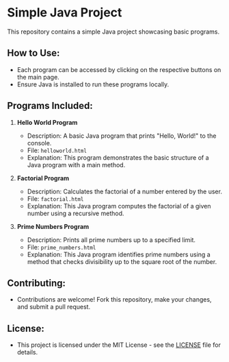 # Simple Java Project

This repository contains a simple Java project showcasing basic programs.

## How to Use:
- Each program can be accessed by clicking on the respective buttons on the main page.
- Ensure Java is installed to run these programs locally.

## Programs Included:

1. **Hello World Program**
   - Description: A basic Java program that prints "Hello, World!" to the console.
   - File: `helloworld.html`
   - Explanation: This program demonstrates the basic structure of a Java program with a main method.

2. **Factorial Program**
   - Description: Calculates the factorial of a number entered by the user.
   - File: `factorial.html`
   - Explanation: This Java program computes the factorial of a given number using a recursive method.

3. **Prime Numbers Program**
   - Description: Prints all prime numbers up to a specified limit.
   - File: `prime_numbers.html`
   - Explanation: This Java program identifies prime numbers using a method that checks divisibility up to the square root of the number.


## Contributing:
- Contributions are welcome! Fork this repository, make your changes, and submit a pull request.

## License:
- This project is licensed under the MIT License - see the [LICENSE](LICENSE) file for details.

